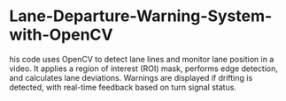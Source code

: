 # Lane-Departure-Warning-System-with-OpenCV
his code uses OpenCV to detect lane lines and monitor lane position in a video. It applies a region of interest (ROI) mask, performs edge detection, and calculates lane deviations. Warnings are displayed if drifting is detected, with real-time feedback based on turn signal status.

